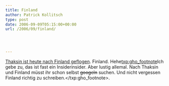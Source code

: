 ```yaml
---
title: Finland
author: Patrick Kollitsch
type: post
date: 2006-09-09T05:15:00+00:00
url: /2006/09/finland/




---
```

[Thaksin ist heute nach Finland geflogen][1]. Finland. Hehe<txp:gho_footnote>Ich gebe zu, das ist fast ein Insiderinsider. Aber lustig allemal. Nach Thaksin und Finland m&uuml;sst ihr schon selbst <del>googeln</del> suchen. Und nicht vergessen Finland richtig zu schreiben.</txp:gho_footnote>.

 [1]: http://www.nationmultimedia.com/breakingnews/read.php?newsid=30013212